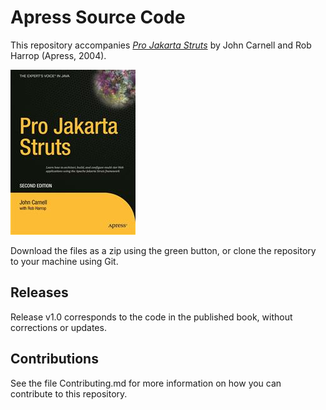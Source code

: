 # Apress Source Code

This repository accompanies [*Pro Jakarta Struts*](http://www.apress.com/9781590592281) by John Carnell and Rob Harrop (Apress, 2004).

![Cover image](9781590592281.jpg)

Download the files as a zip using the green button, or clone the repository to your machine using Git.

## Releases

Release v1.0 corresponds to the code in the published book, without corrections or updates.

## Contributions

See the file Contributing.md for more information on how you can contribute to this repository.

